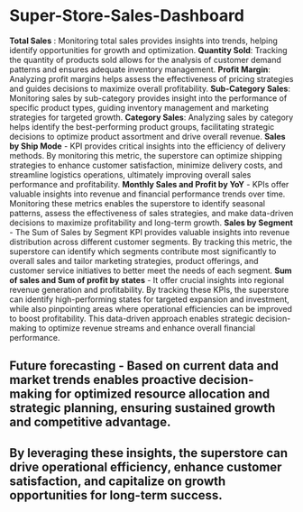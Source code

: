 # Super-Store-Sales-Dashboard

**Total Sales** : Monitoring total sales provides insights into trends, helping identify opportunities for growth and optimization.
**Quantity Sold**: Tracking the quantity of products sold allows for the analysis of customer demand patterns and ensures adequate inventory management.
**Profit Margin**: Analyzing profit margins helps assess the effectiveness of pricing strategies and guides decisions to maximize overall profitability.
**Sub-Category Sales**: Monitoring sales by sub-category provides insight into the performance of specific product types, guiding inventory management and marketing strategies for targeted growth.
**Category Sales**: Analyzing sales by category helps identify the best-performing product groups, facilitating strategic decisions to optimize product assortment and drive overall revenue.
**Sales by Ship Mode** - KPI provides critical insights into the efficiency of delivery methods. By monitoring this metric, the superstore can optimize shipping strategies to enhance customer satisfaction, minimize delivery costs, and streamline logistics operations, ultimately improving overall sales performance and profitability.
**Monthly Sales and Profit by YoY** - KPIs offer valuable insights into revenue and financial performance trends over time. Monitoring these metrics enables the superstore to identify seasonal patterns, assess the effectiveness of sales strategies, and make data-driven decisions to maximize profitability and long-term growth.
**Sales by Segment** - The Sum of Sales by Segment KPI provides valuable insights into revenue distribution across different customer segments. By tracking this metric, the superstore can identify which segments contribute most significantly to overall sales and tailor marketing strategies, product offerings, and customer service initiatives to better meet the needs of each segment.
**Sum of sales and Sum of profit by states** - It offer crucial insights into regional revenue generation and profitability. By tracking these KPIs, the superstore can identify high-performing states for targeted expansion and investment, while also pinpointing areas where operational efficiencies can be improved to boost profitability. This data-driven approach enables strategic decision-making to optimize revenue streams and enhance overall financial performance.

## Future forecasting - Based on current data and market trends enables proactive decision-making for optimized resource allocation and strategic planning, ensuring sustained growth and competitive advantage.
## By leveraging these insights, the superstore can drive operational efficiency, enhance customer satisfaction, and capitalize on growth opportunities for long-term success.
